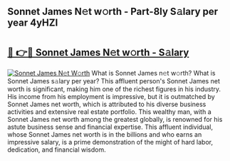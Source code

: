 ## Sonnet James N𝚎t w𝚘rth - Part-8Iy S𝚊lary per year 4yHZI

# <h2><a href="http://gc0a9q.nevu.top/?p=Sonnet+James">🔗 👉🔴 Sonnet James N𝚎t w𝚘rth - S𝚊lary</a></h2>

[![Sonnet James N𝚎t W𝚘rth](https://i.imgur.com/Oavwk0R.jpeg)](http://gc0a9q.nevu.top/?p=Sonnet+James)
What is Sonnet James n𝚎t w𝚘rth? What is Sonnet James s𝚊lary per year?
This affluent person's Sonnet James net worth is significant, making him one of the richest figures in his industry. His income from his employment is impressive, but it is outmatched by Sonnet James net worth, which is attributed to his diverse business activities and extensive real estate portfolio. This wealthy man, with a Sonnet James net worth among the greatest globally, is renowned for his astute business sense and financial expertise. This affluent individual, whose Sonnet James net worth is in the billions and who earns an impressive salary, is a prime demonstration of the might of hard labor, dedication, and financial wisdom.
